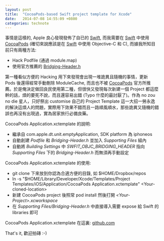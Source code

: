```yaml
---
layout: post
title:  "CocoaPods-based Swift project template for Xcode"
date:   2014-07-08 14:55:09 +0800
categories: technote
---
```


事情是這樣的, Apple 良心發現發佈了自已的 [Swift](//developer.apple.com/swift/ "Swift"), 而我需要在 [Swift](//developer.apple.com/swift/ "Swift") 中使用 [CocoaPods](//cocoapods.org/) (確切來說應該是在 [Swift](//developer.apple.com/swift/ "Swift") 中使用 Objective-C 和 C), 而據我所知目前只有兩種方法:

* Hack Podfile (通過 module.map)
* 使用官方推薦的 [Bridging-Header.h](//developer.apple.com/library/prerelease/ios/documentation/Swift/Conceptual/BuildingCocoaApps/MixandMatch.html)

第一種看似方便的 Hacking 用下來發現會出現一堆詭異且隨機的事情，更新 Pods 後還得經常手動刪除 ModuleCache, 而且也不被 [CocoaPods](//cocoapods.org/) 官方所推薦。於是俺決定做回良民使用第二種，但很快又發現每次新建一個 Project 都這麼幹的話，煩的要死不說，而且還容易出錯 (Typo 什麼的最討厭了)。作為 no zou no die 星人，只好祭出 customise 自己的 Project Template 這一大招一勞永逸的解決這煩人的問題，實際用下效果不錯而且一路順風順水，那些詭異又隨機的錯誤也再沒有出現過，實為居家旅行必備良藥。

CocoaPods Application.xctemplate 的說明:

* 繼承自 com.apple.dt.unit.emptyApplication, SDK platform 為 iphoneos
* 自動創建 *Podfile* 和 *Bridging-Header.h* 並加入 *Supporting Files* 組內
* 自動將 *Building Settings* 中 *SWFIT_OBJC_BRIDGING_HEADER* 指向 *Supporting Files* 下的 *Bridging-Header.h* 而無須再手動設定

CocoaPods Application.xctemplate 的使用:

* git clone 下來放到你認為合適方便的目錄, 如 $HOME/Dropbox/repos
* ln -s "$HOME/Library/Developer/Xcode/Templates/Project Templates/iOS/Application/CocoaPods Application.xctemplate" \<Your-cloned-location\>
* 新建 CocoaPods project 後照常 pod install 然後打開 *\<Your-Project\>.xcworkspace*
* 在 *Supporting Files/Bridging-Header.h* 中直接導入需要 expose 給 Swift 的 libraries 即可

CocoaPods Application.xctemplate 在這裏:  [github.com](//github.com/jimzhan/dotfiles/tree/master/Xcode/Templates/Project%20Templates/iOS/Application/CocoaPods%20Application.xctemplate)

That's it, 歡迎拍磚 :-)
